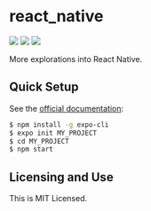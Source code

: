 # react_native

[![](https://img.shields.io/badge/React%20Native-0.57-blue.svg)](https://reactjs.org/) [![](https://img.shields.io/badge/Node.js-10.15.0-yellowgreen.svg)](https://nodejs.org/en/) [![](https://img.shields.io/badge/LICENSE-MIT-green.svg)](./LICENSE)

More explorations into React Native.

## Quick Setup

See the [official documentation](https://facebook.github.io/react-native/docs/getting-started):

```bash
$ npm install -g expo-cli
$ expo init MY_PROJECT
$ cd MY_PROJECT
$ npm start
```

## Licensing and Use

This is MIT Licensed.
